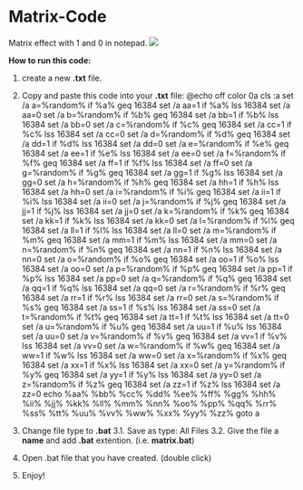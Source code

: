 # Matrix-Code
Matrix effect with 1 and 0 in notepad.
![](src/pics/social_media/social%20media%20final.PNG)

**How to run this code:**
1. create a new **.txt** file.
2. Copy and paste this code into your **.txt** file:
      @echo off
      color 0a
      cls
      :a
      set /a a=%random%
      if %a% geq 16384 set /a aa=1
      if %a% lss 16384 set /a aa=0
      set /a b=%random%
      if %b% geq 16384 set /a bb=1
      if %b% lss 16384 set /a bb=0
      set /a c=%random%
      if %c% geq 16384 set /a cc=1
      if %c% lss 16384 set /a cc=0
      set /a d=%random%
      if %d% geq 16384 set /a dd=1
      if %d% lss 16384 set /a dd=0
      set /a e=%random%
      if %e% geq 16384 set /a ee=1
      if %e% lss 16384 set /a ee=0
      set /a f=%random%
      if %f% geq 16384 set /a ff=1
      if %f% lss 16384 set /a ff=0
      set /a g=%random%
      if %g% geq 16384 set /a gg=1
      if %g% lss 16384 set /a gg=0
      set /a h=%random%
      if %h% geq 16384 set /a hh=1
      if %h% lss 16384 set /a hh=0
      set /a i=%random%
      if %i% geq 16384 set /a ii=1
      if %i% lss 16384 set /a ii=0
      set /a j=%random%
      if %j% geq 16384 set /a jj=1
      if %j% lss 16384 set /a jj=0
      set /a k=%random%
      if %k% geq 16384 set /a kk=1
      if %k% lss 16384 set /a kk=0
      set /a l=%random%
      if %l% geq 16384 set /a ll=1
      if %l% lss 16384 set /a ll=0
      set /a m=%random%
      if %m% geq 16384 set /a mm=1
      if %m% lss 16384 set /a mm=0
      set /a n=%random%
      if %n% geq 16384 set /a nn=1
      if %n% lss 16384 set /a nn=0
      set /a o=%random%
      if %o% geq 16384 set /a oo=1
      if %o% lss 16384 set /a oo=0
      set /a p=%random%
      if %p% geq 16384 set /a pp=1
      if %p% lss 16384 set /a pp=0
      set /a q=%random%
      if %q% geq 16384 set /a qq=1
      if %q% lss 16384 set /a qq=0
      set /a r=%random%
      if %r% geq 16384 set /a rr=1
      if %r% lss 16384 set /a rr=0
      set /a s=%random%
      if %s% geq 16384 set /a ss=1
      if %s% lss 16384 set /a ss=0
      set /a t=%random%
      if %t% geq 16384 set /a tt=1
      if %t% lss 16384 set /a tt=0
      set /a u=%random%
      if %u% geq 16384 set /a uu=1
      if %u% lss 16384 set /a uu=0
      set /a v=%random%
      if %v% geq 16384 set /a vv=1
      if %v% lss 16384 set /a vv=0
      set /a w=%random%
      if %w% geq 16384 set /a ww=1
      if %w% lss 16384 set /a ww=0
      set /a x=%random%
      if %x% geq 16384 set /a xx=1
      if %x% lss 16384 set /a xx=0
      set /a y=%random%
      if %y% geq 16384 set /a yy=1
      if %y% lss 16384 set /a yy=0
      set /a z=%random%
      if %z% geq 16384 set /a zz=1
      if %z% lss 16384 set /a zz=0
      echo %aa% %bb% %cc% %dd% %ee% %ff% %gg% %hh% %ii% %jj% %kk% %ll% %mm% %nn% %oo% %pp% %qq% %rr% %ss% %tt% %uu% %vv% %ww% %xx% %yy%       %zz%
      goto a

3. Change file type to **.bat**
  3.1. Save as type: All Files
  3.2. Give the file a **name** and add **.bat** extention. (i.e. **matrix.bat**)
  
4. Open .bat file that you have created. (double click)

5. Enjoy!
